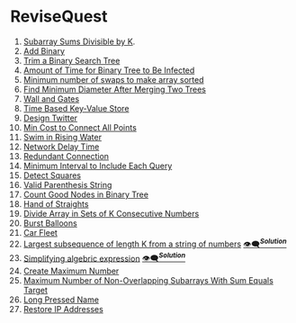 # ReviseQuest
1. [Subarray Sums Divisible by K](https://leetcode.com/problems/subarray-sums-divisible-by-k/description/).
2. [Add Binary](https://leetcode.com/problems/add-binary/description/)
3. [Trim a Binary Search Tree](https://leetcode.com/problems/trim-a-binary-search-tree/description/)
4. [Amount of Time for Binary Tree to Be Infected](https://leetcode.com/problems/amount-of-time-for-binary-tree-to-be-infected/description/)
5. [Minimum number of swaps to make array sorted](https://www.geeksforgeeks.org/problems/minimum-swaps/1?itm_source=geeksforgeeks&itm_medium=article&itm_campaign=practice_card)
6. [Find Minimum Diameter After Merging Two Trees](https://leetcode.com/problems/find-minimum-diameter-after-merging-two-trees/description/?envType=daily-question&envId=2024-12-24)<br>
7. [Wall and Gates](https://leetcode.ca/all/286.html)<br>
8. [Time Based Key-Value Store](https://leetcode.com/problems/time-based-key-value-store/description/)<br>
9. [Design Twitter](https://leetcode.com/problems/design-twitter/description/)<br>
10. [Min Cost to Connect All Points](https://leetcode.com/problems/min-cost-to-connect-all-points/description/)<br>
11. [Swim in Rising Water](https://leetcode.com/problems/swim-in-rising-water/description/)<br>
12. [Network Delay Time](https://leetcode.com/problems/network-delay-time/description/)<br>
13. [Redundant Connection](https://leetcode.com/problems/redundant-connection/submissions/1487394968/)<br>
14. [Minimum Interval to Include Each Query](https://leetcode.com/problems/minimum-interval-to-include-each-query/description/)<br>
15. [Detect Squares](https://leetcode.com/problems/detect-squares/description/)
16. [Valid Parenthesis String](https://leetcode.com/problems/valid-parenthesis-string/description/)<br>
17. [Count Good Nodes in Binary Tree](https://leetcode.com/problems/count-good-nodes-in-binary-tree/description/)<br>
18. [Hand of Straights](https://leetcode.com/problems/hand-of-straights/description/)<br>
19. [Divide Array in Sets of K Consecutive Numbers](https://leetcode.com/problems/divide-array-in-sets-of-k-consecutive-numbers/description/)<br>
20. [Burst Balloons](https://leetcode.com/problems/burst-balloons/description/)<br>
21. [Car Fleet](https://leetcode.com/problems/car-fleet/description/)<br>
22. [Largest subsequence of length K from a string of numbers](https://leetcode.com/discuss/interview-question/303973/interviewingio-practice-largest-subsequence-of-length-k-from-a-string-of-numbers) [:eye_speech_bubble:<sup>**_Solution_**</sup>](https://github.com/Variant2408/stackQueue/blob/main/LargestSubsequenceOfLengthKFromAStringOfNumbers.java)<br>
23. [Simplifying algebric expression](https://leetcode.com/discuss/interview-question/6181749/Google-or-L3-or-Bangalore-Offer)      [:eye_speech_bubble:<sup>**_Solution_**</sup>](https://medium.com/@sanjaysoni_48818/simplifying-algebric-expression-problem-dsa-914d1ca25755)<br>
24. [Create Maximum Number](https://leetcode.com/problems/create-maximum-number/)<br>
25. [Maximum Number of Non-Overlapping Subarrays With Sum Equals Target](https://leetcode.com/problems/maximum-number-of-non-overlapping-subarrays-with-sum-equals-target/description/)
26. [Long Pressed Name](https://leetcode.com/problems/long-pressed-name/description/)
27. [Restore IP Addresses](https://leetcode.com/problems/restore-ip-addresses/description/)
